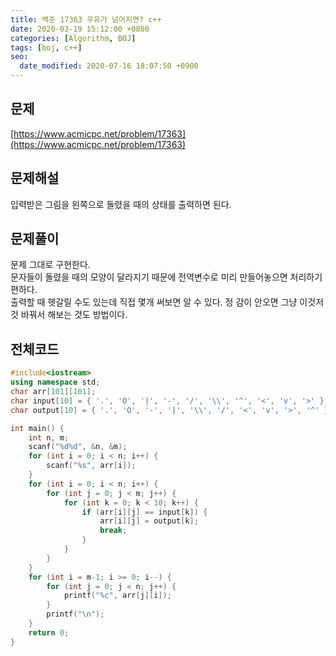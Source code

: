 ```yaml
---
title: 백준 17363 우유가 넘어지면? c++
date: 2020-03-19 15:12:00 +0800
categories: [Algorithm, BOJ]
tags: [boj, c++]
seo:
  date_modified: 2020-07-16 18:07:50 +0900
---
```


## 문제
[https://www.acmicpc.net/problem/17363](https://www.acmicpc.net/problem/17363)  


## 문제해설
입력받은 그림을 왼쪽으로 돌렸을 때의 상태를 출력하면 된다.  



## 문제풀이
문제 그대로 구현한다.  
문자들이 돌렸을 때의 모양이 달라지기 때문에 전역변수로 미리 만들어놓으면 처리하기 편하다.  
출력할 때 헷갈릴 수도 있는데 직접 몇개 써보면 알 수 있다. 정 감이 안오면 그냥 이것저것 바꿔서 해보는 것도 방법이다.  


## 전체코드
```c++
#include<iostream>	
using namespace std;
char arr[101][101];
char input[10] = { '.', 'O', '|', '-', '/', '\\', '^', '<', 'v', '>' };
char output[10] = { '.', 'O', '-', '|', '\\', '/', '<', 'v', '>', '^' };

int main() {
	int n, m;
	scanf("%d%d", &n, &m);
	for (int i = 0; i < n; i++) {
		scanf("%s", arr[i]);
	}
	for (int i = 0; i < n; i++) {
		for (int j = 0; j < m; j++) {
			for (int k = 0; k < 10; k++) {
				if (arr[i][j] == input[k]) {
					arr[i][j] = output[k];
					break;
				}
			}
		}
	}
	for (int i = m-1; i >= 0; i--) {
		for (int j = 0; j < n; j++) {
			printf("%c", arr[j][i]);
		}
		printf("\n");
	}
	return 0;
}
```